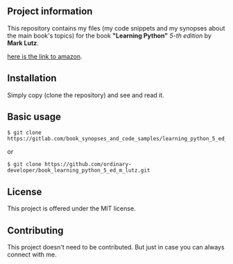 Project information
-------------------

This repository contains my files (my code snippets and my synopses about the main book's topics) 
for the book **"Learning Python"** *5-th edition* by **Mark Lutz**.
 
[here is the link to amazon](http://www.amazon.com/Learning-Python-Edition-Mark-Lutz/dp/1449355730).


Installation 
------------

Simply copy (clone the repository) and see and read it.

 
Basic usage
-----------
 
```
$ git clone https://gitlab.com/book_synopses_and_code_samples/learning_python_5_ed_m_lutz.git
```

or

```
$ git clone https://github.com/ordinary-developer/book_learning_python_5_ed_m_lutz.git
```


License
-------

This project is offered under the MIT license.


Contributing
------------
 
This project doesn't need to be contributed.
But just in case you can always connect with me.

